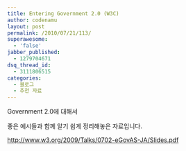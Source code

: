 ```yaml
---
title: Entering Government 2.0 (W3C)
author: codenamu
layout: post
permalink: /2010/07/21/113/
superawesome:
  - 'false'
jabber_published:
  - 1279704671
dsq_thread_id:
  - 3111806515
categories:
  - 블로그
  - 추천 자료
---
```

Government 2.0에 대해서

좋은 예시들과 함께 알기 쉽게 정리해놓은 자료입니다.

<http://www.w3.org/2009/Talks/0702-eGovAS-JA/Slides.pdf>